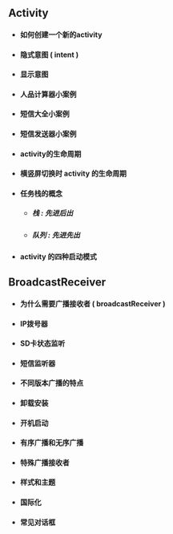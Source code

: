 ## Activity

* #### 如何创建一个新的activity
* #### 隐式意图 \( intent \)
* #### 显示意图
* #### 人品计算器小案例
* #### 短信大全小案例
* #### 短信发送器小案例
* #### activity的生命周期
* #### 横竖屏切换时 activity 的生命周期
* #### 任务栈的概念

  * ##### 栈 : 先进后出
  * ##### 队列 : 先进先出
* #### activity 的四种启动模式

## BroadcastReceiver

* #### 为什么需要广播接收者 \( broadcastReceiver \)
* #### IP拨号器
* #### SD卡状态监听
* #### 短信监听器
* #### 不同版本广播的特点
* #### 卸载安装
* #### 开机启动
* #### 有序广播和无序广播
* #### 特殊广播接收者
* #### 样式和主题
* #### 国际化
* #### 常见对话框



